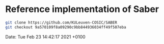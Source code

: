# Reference implementation of Saber

```bash
git clone https://github.com/KULeuven-COSIC/SABER
git checkout 9a570109f8a09290c9bb844936034ff49f507eba
```

Date:   Tue Feb 23 14:42:17 2021 +0100